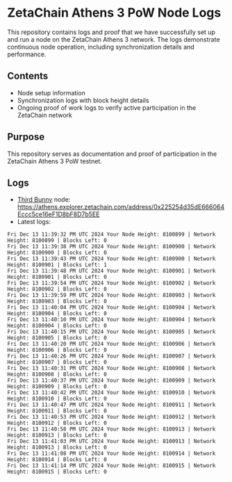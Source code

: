# ZetaChain Athens 3 PoW Node Logs
This repository contains logs and proof that we have successfully set up and run a node on the ZetaChain Athens 3 network. The logs demonstrate continuous node operation, including synchronization details and performance.

## Contents
- Node setup information
- Synchronization logs with block height details
- Ongoing proof of work logs to verify active participation in the ZetaChain network

## Purpose
This repository serves as documentation and proof of participation in the ZetaChain Athens 3 PoW testnet.

## Logs

- [Third Bunny](https://thirdbunny.xyz/) node: https://athens.explorer.zetachain.com/address/0x225254d35dE666064Eccc5ce16eF1D8bF8D7b5EE
- Latest logs:
```
Fri Dec 13 11:39:32 PM UTC 2024 Your Node Height: 8100899 | Network Height: 8100899 | Blocks Left: 0
Fri Dec 13 11:39:38 PM UTC 2024 Your Node Height: 8100900 | Network Height: 8100900 | Blocks Left: 0
Fri Dec 13 11:39:43 PM UTC 2024 Your Node Height: 8100900 | Network Height: 8100901 | Blocks Left: 1
Fri Dec 13 11:39:48 PM UTC 2024 Your Node Height: 8100901 | Network Height: 8100901 | Blocks Left: 0
Fri Dec 13 11:39:54 PM UTC 2024 Your Node Height: 8100902 | Network Height: 8100902 | Blocks Left: 0
Fri Dec 13 11:39:59 PM UTC 2024 Your Node Height: 8100903 | Network Height: 8100903 | Blocks Left: 0
Fri Dec 13 11:40:04 PM UTC 2024 Your Node Height: 8100904 | Network Height: 8100904 | Blocks Left: 0
Fri Dec 13 11:40:10 PM UTC 2024 Your Node Height: 8100904 | Network Height: 8100904 | Blocks Left: 0
Fri Dec 13 11:40:15 PM UTC 2024 Your Node Height: 8100905 | Network Height: 8100905 | Blocks Left: 0
Fri Dec 13 11:40:20 PM UTC 2024 Your Node Height: 8100906 | Network Height: 8100906 | Blocks Left: 0
Fri Dec 13 11:40:26 PM UTC 2024 Your Node Height: 8100907 | Network Height: 8100907 | Blocks Left: 0
Fri Dec 13 11:40:31 PM UTC 2024 Your Node Height: 8100908 | Network Height: 8100908 | Blocks Left: 0
Fri Dec 13 11:40:37 PM UTC 2024 Your Node Height: 8100909 | Network Height: 8100909 | Blocks Left: 0
Fri Dec 13 11:40:42 PM UTC 2024 Your Node Height: 8100910 | Network Height: 8100910 | Blocks Left: 0
Fri Dec 13 11:40:47 PM UTC 2024 Your Node Height: 8100911 | Network Height: 8100911 | Blocks Left: 0
Fri Dec 13 11:40:53 PM UTC 2024 Your Node Height: 8100912 | Network Height: 8100912 | Blocks Left: 0
Fri Dec 13 11:40:58 PM UTC 2024 Your Node Height: 8100913 | Network Height: 8100913 | Blocks Left: 0
Fri Dec 13 11:41:03 PM UTC 2024 Your Node Height: 8100913 | Network Height: 8100913 | Blocks Left: 0
Fri Dec 13 11:41:08 PM UTC 2024 Your Node Height: 8100914 | Network Height: 8100914 | Blocks Left: 0
Fri Dec 13 11:41:14 PM UTC 2024 Your Node Height: 8100915 | Network Height: 8100915 | Blocks Left: 0
```

